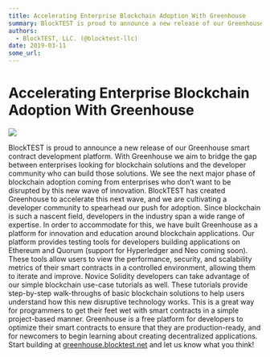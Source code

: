```yaml
---
title: Accelerating Enterprise Blockchain Adoption With Greenhouse
summary: BlockTEST is proud to announce a new release of our Greenhouse smart contract development platform. With Greenhouse we aim to bridge the gap between enterprises looking for blockchain solutions and the developer community who can build those solutions. We see the next major phase of blockchain adoption coming from enterprises who don’t want to be disrupted by this new wave of innovation. BlockTEST has created Greenhouse to accelerate this next wave, and we are cultivating a developer community t
authors:
  - BlockTEST, LLC. (@blocktest-llc)
date: 2019-03-11
some_url: 
---
```


# Accelerating Enterprise Blockchain Adoption With Greenhouse



![](https://api.kauri.io:443/ipfs/QmaSHWa8c31g7XQWNREgBY8mnMh6ppQ2kA4x8Q68yGwmHg)

BlockTEST is proud to announce a new release of our Greenhouse smart contract development platform. With Greenhouse we aim to bridge the gap between enterprises looking for blockchain solutions and the developer community who can build those solutions.
We see the next major phase of blockchain adoption coming from enterprises who don’t want to be disrupted by this new wave of innovation. BlockTEST has created Greenhouse to accelerate this next wave, and we are cultivating a developer community to spearhead our push for adoption.
Since blockchain is such a nascent field, developers in the industry span a wide range of expertise. In order to accommodate for this, we have built Greenhouse as a platform for innovation and education around blockchain applications.
Our platform provides testing tools for developers building applications on Ethereum and Quorum (support for Hyperledger and Neo coming soon). These tools allow users to view the performance, security, and scalability metrics of their smart contracts in a controlled environment, allowing them to iterate and improve.
Novice Solidity developers can take advantage of our simple blockchain use-case tutorials as well. These tutorials provide step-by-step walk-throughs of basic blockchain solutions to help users understand how this new disruptive technology works. This is a great way for programmers to get their feet wet with smart contracts in a simple project-based manner.
Greenhouse is a free platform for developers to optimize their smart contracts to ensure that they are production-ready, and for newcomers to begin learning about creating decentralized applications. Start building at 
[greenhouse.blocktest.net](http://greenhouse.blocktest.net/)
 and let us know what you think!
